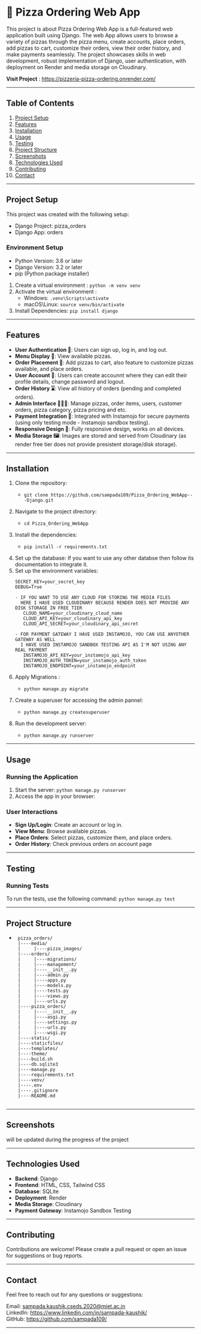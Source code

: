 # 🍕 Pizza Ordering Web App

This project is about Pizza Ordering Web App is a full-featured web application built using Django. The web App allows users to browse a variety of pizzas through the pizza menu, create accounts, place orders, add pizzas to cart, customize their orders, view their order history, and make payments seamlessly. The project showcases skills in web development, robust implementation of Django, user authentication, with deployment on Render and media storage on Cloudinary.

**Visit Project** : https://pizzeria-pizza-ordering.onrender.com/

---

## Table of Contents
1. [Project Setup](#project-setup)
2. [Features](#features)
3. [Installation](#installation)
4. [Usage](#usage)
5. [Testing](#testing)
6. [Project Structure](#project-structure)
7. [Screenshots](#screenshots)
8. [Technologies Used](#technologies-used)
9. [Contributing](#contributing)
10. [Contact](#contact)

---

## Project Setup
This project was created with the following setup:

- Django Project: pizza_orders
- Django App: orders
### Environment Setup
- Python Version: 3.6 or later
- Django Version: 3.2 or later
- pip (Python package installer)

1. Create a virtual environment : ```python -m venv venv```
2. Activate the virtual environment :
   - Windows: ```.venv\Scripts\activate```
   - macOS\Linux: ```source venv/bin/activate```
3. Install Dependencies: ```pip install django```

---

## Features
- **User Authentication 🪪**: Users can sign up, log in, and log out.
- **Menu Display 📃**: View available pizzas.
- **Order Placement 🛒**: Add pizzas to cart, also feature to customize pizzas available, and place orders.
- **User Account 🔐**: Users can create accounnt where they can edit their profile details, change password and logout.
- **Order History ⌛**: View all history of orders (pending and completed orders).
- **Admin Interface 👨🏻‍💼**: Manage pizzas, order items, users, customer orders, pizza category, pizza pricing and etc.
- **Payment Integration 🏧**: Integrated with Instamojo for secure payments (using only testing mode - Instamojo sandbox testing).
- **Responsive Design 📱**: Fully responsive design, works on all devices.
- **Media Storage 🖼️**: Images are stored and served from Cloudinary (as render free tier does not provide presistent storage/disk storage).

---

## Installation
1. Clone the repository: <br>
   - ```
     git clone https://github.com/sampada109/Pizza_Ordering_WebApp---Django.git
2. Navigate to the project directory: <br>
   - ```
     cd Pizza_Ordering_WebApp
3. Install the dependencies:<br>
   - ```
     pip install -r requirements.txt
4. Set up the database: If you want to use any other databse then follow its documentation to integrate it.
5. Set up the environment variables: <br>
   ```env
   SECRET_KEY=your_secret_key
   DEBUG=True
   
   - IF YOU WANT TO USE ANY CLOUD FOR STORING THE MEDIA FILES
     HERE I HAVE USED CLOUDINARY BECAUSE RENDER DOES NOT PROVIDE ANY DISK STORAGE IN FREE TIER
      CLOUD_NAME=your_cloudinary_cloud_name
      CLOUD_API_KEY=your_cloudinary_api_key
      CLOUD_API_SECRET=your_cloudinary_api_secret
   
   - FOR PAYMENT GATEWAY I HAVE USED INSTAMOJO, YOU CAN USE ANYOTHER GATEWAY AS WELL
     I HAVE USED INSTAMOJO SANDBOX TESTING API AS I'M NOT USING ANY REAL PAYMENT 
      INSTAMOJO_API_KEY=your_instamojo_api_key
      INSTAMOJO_AUTH_TOKEN=your_instamojo_auth_token
      INSTAMOJO_ENDPOINT=your_instamojo_endpoint

8. Apply Migrations : <br>
   - ```
     python manage.py migrate
7. Create a superuser for accessing the admin pannel:
   - ```
     python manage.py createsuperuser
9. Run the development server:
    - ```
      python manage.py runserver

---

## Usage
### Running the Application
  1. Start the server:
     ```python manage.py runserver```
  2. Access the app in your browser:
### User Interactions
  - **Sign Up/Login**: Create an account or log in.
  - **View Menu**: Browse available pizzas.
  - **Place Orders**: Select pizzas, customize them, and place orders.
  - **Order History**: Check previous orders on account page

---

## Testing
### Running Tests
To run the tests, use the following command:
```python manage.py test```

---

## Project Structure
- ```
   pizza_orders/
   |----media/
   |     |----pizza_images/
   |----orders/
   |     |----migrations/
   |     |----management/
   |     |----__init__.py
   |     |----admin.py
   |     |----apps.py
   |     |----models.py
   |     |----tests.py
   |     |----views.py
   |     |----urls.py
   |----pizza_orders/
   |     |----__init__.py
   |     |----asgi.py
   |     |----settings.py
   |     |----urls.py
   |     |----wsgi.py
   |----static/
   |----staticfiles/
   |----templates/
   |----theme/
   |----build.sh
   |----db.sqlite3
   |----manage.py
   |----requirements.txt
   |----venv/
   |----.env
   |----.gitignore
   |----README.md


---

## Screenshots
will be updated during the progress of the project

---

## Technologies Used
- **Backend**: Django
- **Frontend**: HTML, CSS, Tailwind CSS
- **Database**: SQLite
- **Deployment**: Render
- **Media Storage**: Cloudinary
- **Payment Gateway**: Instamojo Sandbox Testing

---

## Contributing
Contributions are welcome! Please create a pull request or open an issue for suggestions or bug reports.

---

## Contact
Feel free to reach out for any questions or suggestions:

Email: sampada.kaushik.cseds.2020@miet.ac.in <br>
LinkedIn: https://www.linkedin.com/in/sampada-kaushik/ <br>
GitHub: https://github.com/sampada109/

---
